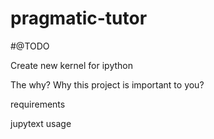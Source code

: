 # pragmatic-tutor

#@TODO

Create new kernel for ipython

The why? Why this project is important to you?

requirements

jupytext usage